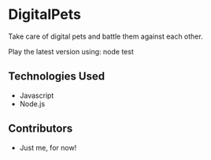 # DigitalPets
Take care of digital pets and battle them against each other.

Play the latest version using:
node test

## Technologies Used
- Javascript
- Node.js

## Contributors
- Just me, for now!

